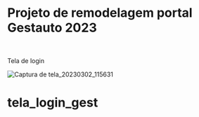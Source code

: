 <h1>Projeto de remodelagem portal Gestauto 2023</h1>
<br>
<p>Tela de login</p>



![Captura de tela_20230302_115631](https://user-images.githubusercontent.com/102370008/222466021-3d8286bf-be6c-4fed-a1d0-bbf01a6a6d0c.png)
# tela_login_gest
